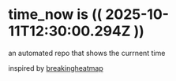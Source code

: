 # time_now is (( 2025-10-11T12:30:00.294Z ))

an automated repo that shows the currnent time

inspired by [breakingheatmap](https://github.com/breakingheatmap/breakingheatmap)